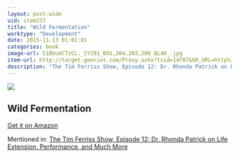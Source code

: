 ```yaml
---
layout: post-wide
uid: item237
title: "Wild Fermentation"
worktype: "Development"
date: 2015-11-13 01:01:01
categories: book
image-url: 51BbudCTzCL._SY291_BO1,204,203,200_QL40_.jpg
item-url: http://target.georiot.com/Proxy.ashx?tsid=14707&GR_URL=http%3A%2F%2Fwww.amazon.com%2FWild-Fermentation-Flavor-Nutrition-Live-Culture%2Fdp%2F1931498237%2F
description: "The Tim Ferriss Show, Episode 12: Dr. Rhonda Patrick on Life Extension, Performance, and Much More"
---
```

<a href="http://target.georiot.com/Proxy.ashx?tsid=14707&GR_URL=http%3A%2F%2Fwww.amazon.com%2FWild-Fermentation-Flavor-Nutrition-Live-Culture%2Fdp%2F1931498237%2F" target="blank"><img src="../../../../img/thumbs/51BbudCTzCL._SY291_BO1,204,203,200_QL40_.jpg" class="prod-img"></a>
<h2>Wild Fermentation</h2>
<p><a href="http://target.georiot.com/Proxy.ashx?tsid=14707&GR_URL=http%3A%2F%2Fwww.amazon.com%2FWild-Fermentation-Flavor-Nutrition-Live-Culture%2Fdp%2F1931498237%2F" target="blank">Get it on Amazon</a><p>
<p>Mentioned in: <a href="http://fourhourworkweek.com/2014/06/10/the-tim-ferriss-show-rhonda-patrick-life-extension/" target="blank">The Tim Ferriss Show, Episode 12: Dr. Rhonda Patrick on Life Extension, Performance, and Much More</a></p>
